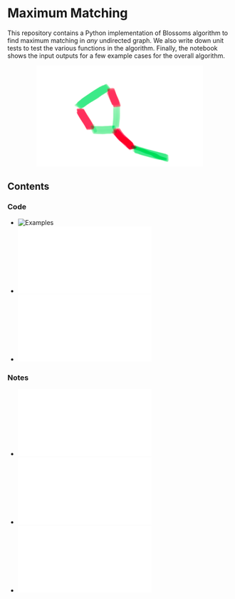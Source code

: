 # Maximum Matching

This repository contains a Python implementation of Blossoms algorithm to find maximum matching in *any* undirected graph. We also write down unit tests to test the various functions in the algorithm. Finally, the notebook shows the input outputs for a few example cases for the overall algorithm.

<p align="center">
<img src="a_blossom.png" alt="Blossom!">
</p>


## Contents

### Code
* ![Examples](ExamplesForBlossomsAlgorithm.ipynb)  
* ![Implementation (Python code)](maximum_matching.py)  
* ![Unit tests](unittest_maximum_matching.py)

### Notes
* ![Unit test cases](unittest_testcases.pdf)    
* ![Pseudocode](Blossoms_pseudocode.pdf)  
* ![Theory behind the algorithm](MaximumMatching_theory.pdf)  





